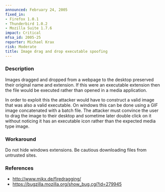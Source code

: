 ```yaml
---
announced: February 24, 2005
fixed_in:
- Firefox 1.0.1
- Thunderbird 1.0.2
- Mozilla Suite 1.7.6
impact: Critical
mfsa_id: 2005-25
reporter: Michael Krax
risk: Moderate
title: Image drag and drop executable spoofing
---
```


<h3>Description</h3>

<p>Images dragged and dropped from a webpage to the desktop preserved
their original name and extension. If this were an executable extension
then the file would be executed rather than opened in a media application.</p>

<p>In order to exploit this the attacker would have to construct a valid
image that was also a valid executable. On windows this can be done
using a GIF image concatenated with a batch file. The attacker must
convince the user to drag the image to their desktop and sometime later
double click on it without noticing it has an executable icon rather than
the expected media type image.</p>

<h3>Workaround</h3>

<p>Do not hide windows extensions. Be cautious downloading files from untrusted
sites.</p>

<h3>References</h3>

<ul>
<li><a class="ex-ref" href="http://www.mikx.de/firedragging/">http://www.mikx.de/firedragging/</a></li>
<li><a href="https://bugzilla.mozilla.org/show_bug.cgi?id=279945">
https://bugzilla.mozilla.org/show_bug.cgi?id=279945</a></li>
</ul>



